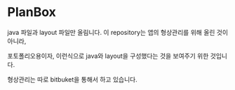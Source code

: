 # PlanBox

java 파일과 layout 파일만 올림니다. 이 repository는 앱의 형상관리를 위해 올린 것이 아니라,

포토폴리오용이자, 이런식으로 java와 layout을 구성했다는 것을 보여주기 위한 것입니다.

형상관리는 따로 bitbuket을 통해서 하고 있습니다.
